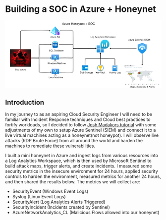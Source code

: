# Building a SOC in Azure + Honeynet  

![Architectural Diagram](./Azure-SOC.png)


## Introduction
In my journey to as an aspiring Cloud Security Engineer I will need to be familiar with Incident Response techniques and Cloud best practices to fortify workloads, so I decided to follow [Josh Madakors tutorial](https://youtu.be/RoZeVbbZ0o0?si=WG-UHymjShfwRbKk) with some adjustments of my own to setup Azure Sentinel (SIEM) and connect it to a live virtual machines acting as a honeynet(not honeypot). I will observe live attacks (RDP Brute Force) from all around the world and harden the machines to remediate these vulnerabilities.
 
I built a mini honeynet in Azure and ingest logs from various resources into a Log Analytics Workspace, which is then used by Microsoft Sentinel to build attack maps, trigger alerts, and create incidents. I measured some security metrics in the insecure environment for 24 hours, applied security controls to harden the environment, measured metrics for another 24 hours, and then shared the results below. The metrics we will collect are:

- SecurityEvent (Windows Event Logs)
- Syslog (Linux Event Logs)
- SecurityAlert (Log Analytics Alerts Triggered)
- SecurityIncident (Incidents created by Sentinel)
- AzureNetworkAnalytics_CL (Malicious Flows allowed into our honeynet)
